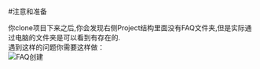 #注意和准备

你clone项目下来之后,你会发现右侧Project结构里面没有FAQ文件夹,但是实际通过电脑的文件夹是可以看到有存在的.  
遇到这样的问题你需要这样做：  
![FAQ创建](http://external-img.b0.upaiyun.com/idea-faq.gif)
